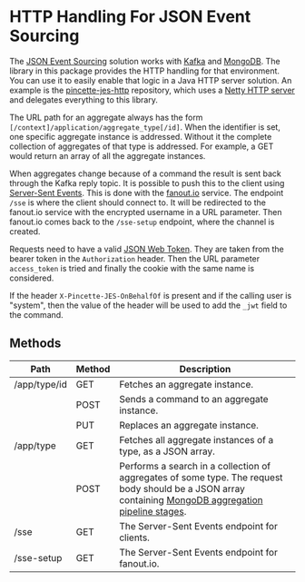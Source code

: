 # HTTP Handling For JSON Event Sourcing

The [JSON Event Sourcing](https://github.com/wdonne/pincette-jes) solution works with [Kafka](https://kafka.apache.org) and [MongoDB](https://www.mongodb.com). The library in this package provides the HTTP handling for that environment. You can use it to easily enable that logic in a Java HTTP server solution. An example is the 
[pincette-jes-http](https://github.com/wdonne/pincette-jes-http) repository, which uses a [Netty HTTP server](https://github.com/wdonne/pincette-netty-http) and delegates everything to this library.

The URL path for an aggregate always has the form ```[/context]/application/aggregate_type[/id]```. When the identifier is set, one specific aggregate instance is addressed. Without it the complete collection of aggregates of that type is addressed. For example, a GET would return an array of all the aggregate instances.

When aggregates change because of a command the result is sent back through the Kafka reply topic. It is possible to push this to the client using [Server-Sent Events](https://www.w3.org/TR/eventsource/). This is done with the [fanout.io](https://fanout.io) service. The endpoint ```/sse``` is where the client should connect to. It will be redirected to the fanout.io service with the encrypted username in a URL parameter. Then fanout.io comes back to the ```/sse-setup``` endpoint, where the channel is created.

Requests need to have a valid [JSON Web Token](https://jwt.io). They are taken from the bearer token in the ```Authorization``` header. Then the URL parameter ```access_token``` is tried and finally the cookie with the same name is considered.

If the header ```X-Pincette-JES-OnBehalfOf``` is present and if the calling user is "system", then the value of the header will be used to add the ```_jwt``` field to the command.

## Methods

|Path|Method|Description|
|---|---|---|
|/app/type/id|GET|Fetches an aggregate instance.|
| |POST|Sends a command to an aggregate instance.|
| |PUT|Replaces an aggregate instance.|
|/app/type|GET|Fetches all aggregate instances of a type, as a JSON array.|
| |POST|Performs a search in a collection of aggregates of some type. The request body should be a JSON array containing [MongoDB aggregation pipeline stages](https://docs.mongodb.com/manual/reference/operator/aggregation-pipeline/).|
|/sse|GET|The Server-Sent Events endpoint for clients.|
|/sse-setup|GET|The Server-Sent Events endpoint for fanout.io.|